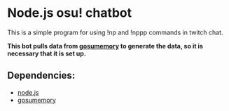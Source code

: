 # Node.js osu! chatbot
This is a simple program for using !np and !nppp commands in twitch chat.

**This bot pulls data from [gosumemory](https://github.com/l3lackShark/gosumemory) to generate the data, so it is necessary that it is set up.**

## Dependencies:

* [node.js](https://nodejs.org/en/)
* [gosumemory](https://github.com/l3lackShark/gosumemory)
